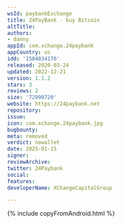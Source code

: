 ```yaml
---
wsId: paybankExchange
title: 24PayBank - buy Bitcoin
altTitle: 
authors:
- danny
appId: com.xchange.24paybank
appCountry: us
idd: '1504034176'
released: 2020-03-24
updated: 2022-12-21
version: 1.1.2
stars: 3
reviews: 2
size: '72990720'
website: https://24paybank.net
repository: 
issue: 
icon: com.xchange.24paybank.jpg
bugbounty: 
meta: removed
verdict: nowallet
date: 2025-01-15
signer: 
reviewArchive: 
twitter: 24Paybank
social: 
features: 
developerName: XChangeCapitalGroup

---
```


{% include copyFromAndroid.html %}

